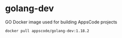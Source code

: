 # golang-dev

GO Docker image used for building AppsCode projects

```console
docker pull appscode/golang-dev:1.18.2
```

